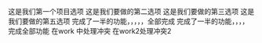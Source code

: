 这是我们第一个项目选项
这是我们要做的第二选项
这是我们要做的第三选项
这是我们要做的第五选项
完成了一半的功能，，，，，全部完成
完成了一半的功能，，，，完成全部功能
在work  中处理冲突
在work2处理冲突2